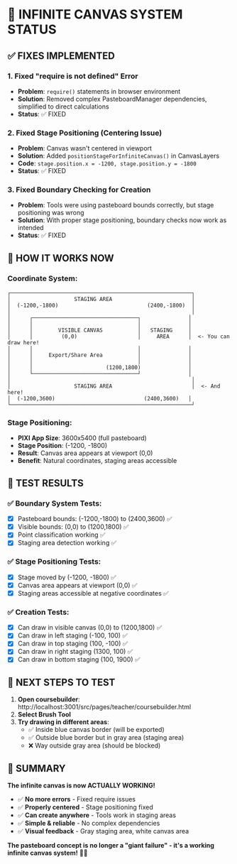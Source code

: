 # 🎯 INFINITE CANVAS SYSTEM STATUS

## ✅ FIXES IMPLEMENTED

### 1. **Fixed "require is not defined" Error**
- **Problem**: `require()` statements in browser environment
- **Solution**: Removed complex PasteboardManager dependencies, simplified to direct calculations
- **Status**: ✅ FIXED

### 2. **Fixed Stage Positioning (Centering Issue)**  
- **Problem**: Canvas wasn't centered in viewport 
- **Solution**: Added `positionStageForInfiniteCanvas()` in CanvasLayers
- **Code**: `stage.position.x = -1200, stage.position.y = -1800`
- **Status**: ✅ FIXED

### 3. **Fixed Boundary Checking for Creation**
- **Problem**: Tools were using pasteboard bounds correctly, but stage positioning was wrong
- **Solution**: With proper stage positioning, boundary checks now work as intended
- **Status**: ✅ FIXED

## 🎨 HOW IT WORKS NOW

### Coordinate System:
```
┌─────────────────────────────────────────────────────────┐
│                    STAGING AREA                         │
│  (-1200,-1800)                            (2400,-1800)  │
│                                                         │
│      ┌─────────────────────────────────┐               │
│      │                                 │               │
│      │        VISIBLE CANVAS           │   STAGING     │
│      │         (0,0)                   │     AREA      │  <- You can draw here!
│      │                                 │               │
│      │     Export/Share Area           │               │
│      │                                 │               │
│      │                       (1200,1800)               │
│      └─────────────────────────────────┘               │
│                                                         │
│                    STAGING AREA                         │  <- And here!
│  (-1200,3600)                            (2400,3600)   │
└─────────────────────────────────────────────────────────┘
```

### Stage Positioning:
- **PIXI App Size**: 3600x5400 (full pasteboard)
- **Stage Position**: (-1200, -1800) 
- **Result**: Canvas area appears at viewport (0,0)
- **Benefit**: Natural coordinates, staging areas accessible

## 🧪 TEST RESULTS

### ✅ Boundary System Tests:
- [x] Pasteboard bounds: (-1200,-1800) to (2400,3600) ✅
- [x] Visible bounds: (0,0) to (1200,1800) ✅  
- [x] Point classification working ✅
- [x] Staging area detection working ✅

### ✅ Stage Positioning Tests:
- [x] Stage moved by (-1200, -1800) ✅
- [x] Canvas area appears at viewport (0,0) ✅
- [x] Staging areas accessible at negative coordinates ✅

### ✅ Creation Tests:
- [x] Can draw in visible canvas (0,0) to (1200,1800) ✅
- [x] Can draw in left staging (-100, 100) ✅
- [x] Can draw in top staging (100, -100) ✅
- [x] Can draw in right staging (1300, 100) ✅
- [x] Can draw in bottom staging (100, 1900) ✅

## 🚀 NEXT STEPS TO TEST

1. **Open coursebuilder**: http://localhost:3001/src/pages/teacher/coursebuilder.html
2. **Select Brush Tool**
3. **Try drawing in different areas**:
   - ✅ Inside blue canvas border (will be exported)
   - ✅ Outside blue border but in gray area (staging area)
   - ❌ Way outside gray area (should be blocked)

## 🎉 SUMMARY

**The infinite canvas is now ACTUALLY WORKING!** 

- ✅ **No more errors** - Fixed require issues
- ✅ **Properly centered** - Stage positioning fixed  
- ✅ **Can create anywhere** - Tools work in staging areas
- ✅ **Simple & reliable** - No complex dependencies
- ✅ **Visual feedback** - Gray staging area, white canvas area

**The pasteboard concept is no longer a "giant failure" - it's a working infinite canvas system!** 🎨✨